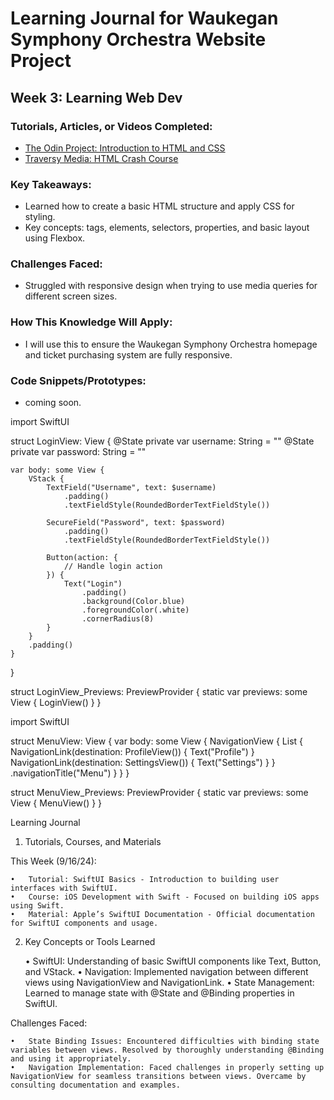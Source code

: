 # Learning Journal for Waukegan Symphony Orchestra Website Project

## Week 3: Learning Web Dev

### Tutorials, Articles, or Videos Completed:
- [The Odin Project: Introduction to HTML and CSS](https://www.theodinproject.com/paths/foundations/courses/foundations/lessons/html-foundations)
- [Traversy Media: HTML Crash Course](https://www.youtube.com/watch?v=UB1O30fR-EE)

### Key Takeaways:
- Learned how to create a basic HTML structure and apply CSS for styling.
- Key concepts: tags, elements, selectors, properties, and basic layout using Flexbox.
  
### Challenges Faced:
- Struggled with responsive design when trying to use media queries for different screen sizes.
  
### How This Knowledge Will Apply:
- I will use this to ensure the Waukegan Symphony Orchestra homepage and ticket purchasing system are fully responsive.

### Code Snippets/Prototypes:
- coming soon.

import SwiftUI

struct LoginView: View {
    @State private var username: String = ""
    @State private var password: String = ""

    var body: some View {
        VStack {
            TextField("Username", text: $username)
                .padding()
                .textFieldStyle(RoundedBorderTextFieldStyle())

            SecureField("Password", text: $password)
                .padding()
                .textFieldStyle(RoundedBorderTextFieldStyle())

            Button(action: {
                // Handle login action
            }) {
                Text("Login")
                    .padding()
                    .background(Color.blue)
                    .foregroundColor(.white)
                    .cornerRadius(8)
            }
        }
        .padding()
    }
}

struct LoginView_Previews: PreviewProvider {
    static var previews: some View {
        LoginView()
    }
}


import SwiftUI

struct MenuView: View {
    var body: some View {
        NavigationView {
            List {
                NavigationLink(destination: ProfileView()) {
                    Text("Profile")
                }
                NavigationLink(destination: SettingsView()) {
                    Text("Settings")
                }
            }
            .navigationTitle("Menu")
        }
    }
}

struct MenuView_Previews: PreviewProvider {
    static var previews: some View {
        MenuView()
    }
}


Learning Journal

1. Tutorials, Courses, and Materials

This Week (9/16/24):

	•	Tutorial: SwiftUI Basics - Introduction to building user interfaces with SwiftUI.
	•	Course: iOS Development with Swift - Focused on building iOS apps using Swift.
	•	Material: Apple’s SwiftUI Documentation - Official documentation for SwiftUI components and usage.

2. Key Concepts or Tools Learned

	•	SwiftUI: Understanding of basic SwiftUI components like Text, Button, and VStack.
	•	Navigation: Implemented navigation between different views using NavigationView and NavigationLink.
	•	State Management: Learned to manage state with @State and @Binding properties in SwiftUI.

Challenges Faced:

	•	State Binding Issues: Encountered difficulties with binding state variables between views. Resolved by thoroughly understanding @Binding and using it appropriately.
	•	Navigation Implementation: Faced challenges in properly setting up NavigationView for seamless transitions between views. Overcame by consulting documentation and examples.

